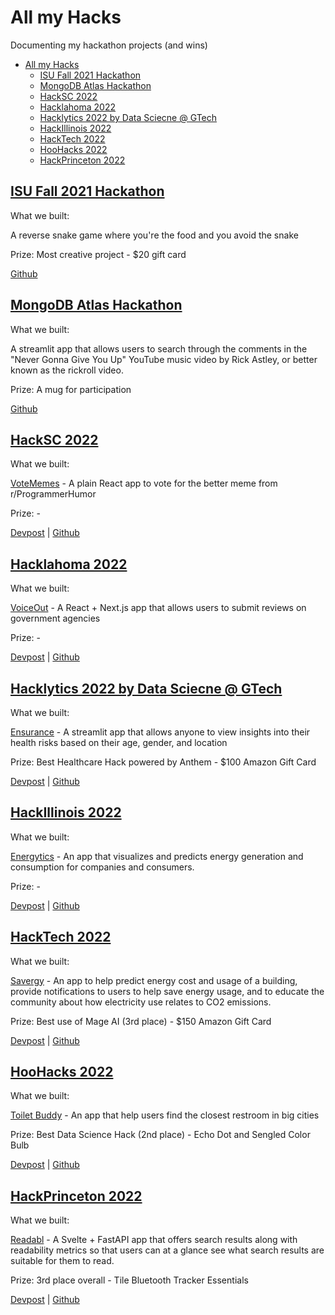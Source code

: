 # All my Hacks

Documenting my hackathon projects (and wins)

- [All my Hacks](#all-my-hacks)
  - [ISU Fall 2021 Hackathon](#isu-fall-2021-hackathon)
  - [MongoDB Atlas Hackathon](#mongodb-atlas-hackathon)
  - [HackSC 2022](#hacksc-2022)
  - [Hacklahoma 2022](#hacklahoma-2022)
  - [Hacklytics 2022 by Data Sciecne @ GTech](#hacklytics-2022-by-data-sciecne--gtech)
  - [HackIllinois 2022](#hackillinois-2022)
  - [HackTech 2022](#hacktech-2022)
  - [HooHacks 2022](#hoohacks-2022)
  - [HackPrinceton 2022](#hackprinceton-2022)

## [ISU Fall 2021 Hackathon](https://tinyurl.com/ycfu6f8o)

What we built:

A reverse snake game where you're the food and you avoid the snake

Prize: Most creative project - $20 gift card

[Github](https://github.com/benthecoder/ReverseSnakeGame)

## [MongoDB Atlas Hackathon](https://dev.to/devteam/announcing-the-mongodb-atlas-hackathon-on-dev-4b6m)

What we built:

A streamlit app that allows users to search through the comments in the "Never Gonna Give You Up" YouTube music video by Rick Astley, or better known as the rickroll video.

Prize: A mug for participation

[Github](https://github.com/benthecoder/yt-comments-mongodb-search)

## [HackSC 2022](https://www.hacksc.com/)

What we built:

[VoteMemes](https://vote-memes.vercel.app/) - A plain React app to vote for the better meme from r/ProgrammerHumor

Prize: -

[Devpost](https://devpost.com/software/recycleme-58fo3q) | [Github](https://github.com/benthecoder/VoteMemes)

## [Hacklahoma 2022](https://2022.hacklahoma.org/)

What we built:

[VoiceOut](https://voiceout.space/) - A React + Next.js app that allows users to submit reviews on government agencies

Prize: -

[Devpost](https://devpost.com/software/voice-out) | [Github](https://github.com/weichunnn/voice-out)

## [Hacklytics 2022 by Data Sciecne @ GTech](https://hacklytics.io/)

What we built:

[Ensurance](https://share.streamlit.io/benthecoder/hacklytics2022/main/app.py) - A streamlit app that allows anyone to view insights into their health risks based on their age, gender, and location

Prize: Best Healthcare Hack powered by Anthem - $100 Amazon Gift Card

[Devpost](https://devpost.com/software/tbd-pc9f4d) | [Github](https://github.com/benthecoder/Ensurance)

## [HackIllinois 2022](https://www.hackillinois.org/)

What we built:

[Energytics](https://share.streamlit.io/benthecoder/energytics/main/app.py) - An app that visualizes and predicts energy generation and consumption for companies and consumers.

Prize: -

[Devpost](https://devpost.com/software/energytics) | [Github](https://github.com/benthecoder/Energytics)

## [HackTech 2022](https://hacktech.app/)

What we built:

[Savergy](https://share.streamlit.io/benthecoder/savergy/main/app.py) - An app to help predict energy cost and usage of a building, provide notifications to users to help save energy usage, and to educate the community about how electricity use relates to CO2 emissions.

Prize: Best use of Mage AI (3rd place) - $150 Amazon Gift Card

[Devpost](https://devpost.com/software/savergy) | [Github](https://github.com/benthecoder/savergy)

## [HooHacks 2022](https://www.hoohacks.io/)

What we built:

[Toilet Buddy](https://public-washroom-f51ff.web.app/) - An app that help users find the closest restroom in big cities

Prize: Best Data Science Hack (2nd place) - Echo Dot and Sengled Color Bulb

[Devpost](https://devpost.com/software/toilet-buddy) | [Github](https://github.com/cinnyb2/Toliet-Buddy)

## [HackPrinceton 2022](https://www.hackprinceton.com/)

What we built:

[Readabl](https://readto.beabetterhuman.tech/) - A Svelte + FastAPI app that offers search results along with readability metrics so that users can at a glance see what search results are suitable for them to read.

Prize: 3rd place overall - Tile Bluetooth Tracker Essentials

[Devpost](https://devpost.com/software/searchly-9pn6go) | [Github](https://github.com/weichunnn/reader)
